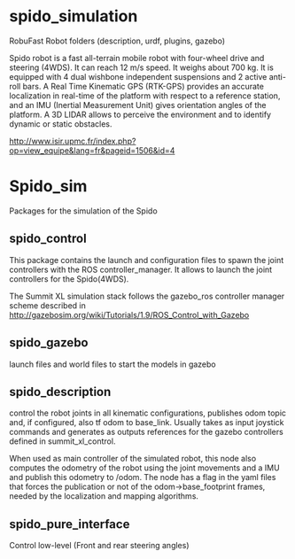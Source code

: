 # spido_simulation
RobuFast Robot folders (description, urdf, plugins, gazebo)

Spido robot is a fast all-terrain mobile robot with four-wheel drive and steering (4WDS). It can reach 12 m/s speed. 
It weighs about 700 kg. It is equipped with 4 dual wishbone independent suspensions and 2 active anti-roll bars. 
A Real Time Kinematic GPS (RTK-GPS) provides an accurate localization in real-time of the platform with respect 
to a reference station, and an IMU (Inertial Measurement Unit) gives orientation angles of the platform. 
A 3D LIDAR allows to perceive the environment and to identify dynamic or static obstacles.

http://www.isir.upmc.fr/index.php?op=view_equipe&lang=fr&pageid=1506&id=4

Spido_sim
=============

Packages for the simulation of the Spido

<h2>spido_control</h2>

<p>This package contains the launch and configuration files to spawn the joint controllers with the ROS controller_manager. 
It allows to launch the joint controllers for the Spido(4WDS).

The Summit XL simulation stack follows the gazebo_ros controller manager scheme described in
http://gazebosim.org/wiki/Tutorials/1.9/ROS_Control_with_Gazebo</p>

<h2>spido_gazebo</h2>

launch files and world files to start the models in gazebo

<h2>spido_description</h2>

<p>control the robot joints in all kinematic configurations, publishes odom topic and, if configured, 
also tf odom to base_link. Usually takes as input joystick commands and generates as outputs references for the gazebo 
controllers defined in summit_xl_control. 

When used as main controller of the simulated robot, this node also computes the odometry of the robot using the joint movements and a IMU and publish this odometry to /odom. The node has a flag in the yaml files that forces the publication or not of the odom->base_footprint frames, needed by the localization and mapping algorithms.
</p>

<h2>spido_pure_interface</h2>
<p> Control low-level (Front and rear steering angles)<p>
